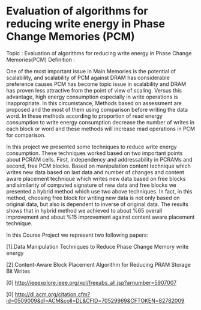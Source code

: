# Evaluation of algorithms for reducing write energy in Phase Change Memories (PCM)

Topic : Evaluation of algorithms for reducing write energy in Phase Change Memories(PCM)
Definition :

One of the most important issue in Main Memories is the potential of scalability, and 
scalability of PCM against DRAM has considerable preference causes PCM has become topic 
issue in scalability and DRAM has proven less attractive from the point of view of scaling. Versus 
this advantage, high energy consumption especially in write operations is inappropriate. In this 
circumstance, Methods based on assessment are proposed and the most of them using 
comparison before writing the data word. In these methods according to proportion of read 
energy consumption to write energy consumption decrease the number of writes in each block 
or word and these methods will increase read operations in PCM for 
comparison.

In this project we presented some techniques to reduce write energy 
consumption. These techniques worked based on two important points about 
PCRAM cells. First, independency and addressability in PCRAMs and 
second, free PCM blocks. Based on manipulation content technique which 
writes new data based on last data and number of changes and content aware 
placement technique which writes new data based on free blocks and 
similarity of computed signature of new data and free blocks we presented a 
hybrid method which use two above techniques. In fact, in this method, 
choosing free block for writing new data is not only based on original data, 
but also is dependent to inverse of original data. The results shows that in 
hybrid method we achieved to about %65 overall improvement and about 
%15 improvement against content aware placement technique.
 
In this Course Project we represent two following papers:

[1].Data Manipulation Techniques to Reduce Phase Change Memory write energy

[2].Content-Aware Block Placement Algorithm for Reducing PRAM Storage Bit Writes



[0] http://ieeexplore.ieee.org/xpl/freeabs_all.jsp?arnumber=5907007

[0] http://dl.acm.org/citation.cfm?id=0509009&dl=ACM&coll=DL&CFID=70529969&CFTOKEN=82782009
